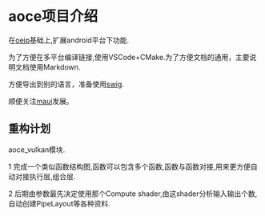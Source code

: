 # aoce项目介绍

在[oeip](https://github.com/xxxzhou/oeip)基础上,扩展android平台下功能.

为了方便在多平台编译链接,使用VSCode+CMake.为了方便文档的通用，主要说明文档使用Markdown.

方便导出到别的语言，准备使用[swig](https://www.cnblogs.com/xuruilong100/tag/SWIG%203%20%E4%B8%AD%E6%96%87%E6%89%8B%E5%86%8C/).

顺便关注[maui](https://github.com/dotnet/maui/blob/main/README.md)发展。

## 重构计划

aoce_vulkan模块.

1 完成一个类似函数结构图,函数可以包含多个函数,函数与函数对接,用来更方便自动对接执行层,组合层.

2 后期由参数最先决定使用那个Compute shader,由这shader分析输入输出个数,自动创建PipeLayout等各种资料.
